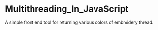 # Multithreading_In_JavaScript
A simple front end tool for returning various colors of embroidery thread.

